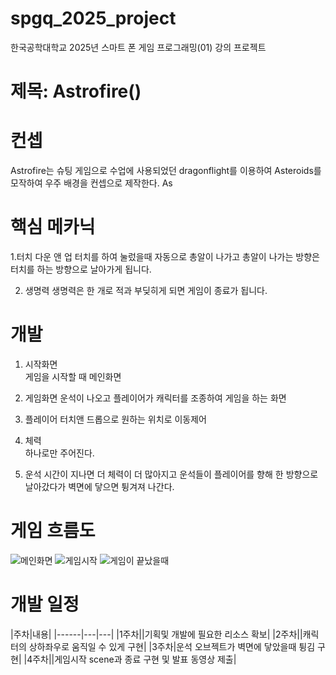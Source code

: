 # spgq_2025_project

 한국공학대학교 2025년 스마트 폰 게임 프로그래밍(01) 강의 프로젝트
 
# 제목: Astrofire()

# 컨셉

Astrofire는 슈팅 게임으로 수업에 사용되었던 dragonflight를 이용하여 Asteroids를 모작하여 우주 배경을 컨셉으로 제작한다.
As

# 핵심 메카닉

1.터치 다운 앤 업
터치를 하여 눌렀을때 자동으로 총알이 나가고 총알이 나가는 방향은 터치를 하는 방향으로 날아가게 됩니다.
 
2. 생명력
생명력은 한 개로 적과 부딪히게 되면 게임이 종료가 됩니다.

# 개발
1. 시작화면  
   게임을 시작할 때 메인화면

2. 게임화면
   운석이 나오고 플레이어가 캐릭터를 조종하여 게임을 하는 화면

3. 플레이어
   터치앤 드롭으로 원하는 위치로 이동제어

4. 체력  
   하나로만 주어진다.

5. 운석
   시간이 지나면 더 체력이 더 많아지고 운석들이 플레이어를 향해 한 방향으로 날아갔다가 벽면에 닿으면 튕겨져 나간다.



# 게임 흐름도

![메인화면](https://github.com/user-attachments/assets/75ddb237-6a71-466a-9dc5-a8667933f408)
![게임시작](https://github.com/user-attachments/assets/7f96d883-9088-4de4-9673-904383ab3dbf)
![게임이 끝났을때](https://github.com/user-attachments/assets/ef5974dc-c47a-491e-9da9-2d43cf91f4f9)

# 개발 일정


|주차|내용|
|------|---|---|
|1주차||기획및 개발에 필요한 리소스 확보|
|2주차||캐릭터의 상하좌우로 움직일 수 있게 구현|
|3주차|운석 오브젝트가 벽면에 닿았을때 튕김 구현|
|4주차||게임시작 scene과 종료 구현 및 발표 동영상 제출|


